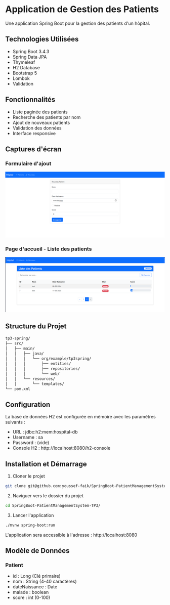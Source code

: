 # Application de Gestion des Patients

Une application Spring Boot pour la gestion des patients d'un hôpital.

## Technologies Utilisées

- Spring Boot 3.4.3
- Spring Data JPA
- Thymeleaf
- H2 Database
- Bootstrap 5
- Lombok
- Validation

## Fonctionnalités

- Liste paginée des patients
- Recherche des patients par nom
- Ajout de nouveaux patients
- Validation des données
- Interface responsive

## Captures d'écran

### Formulaire d'ajout
![Formulaire d'ajout](screenshots/form.png)

### Page d'accueil - Liste des patients
![Page d'accueil](screenshots/index.png)

## Structure du Projet

```
tp3-spring/
├── src/
│   ├── main/
│   │   ├── java/
│   │   │   └── org/example/tp3spring/
│   │   │       ├── entities/
│   │   │       ├── repositories/
│   │   │       └── web/
│   │   └── resources/
│   │       └── templates/
└── pom.xml
```

## Configuration

La base de données H2 est configurée en mémoire avec les paramètres suivants :
- URL : jdbc:h2:mem:hospital-db
- Username : sa
- Password : (vide)
- Console H2 : http://localhost:8080/h2-console

## Installation et Démarrage

1. Cloner le projet
```bash
git clone git@github.com:youssef-faik/SpringBoot-PatientManagementSystem-TP3.git
```

2. Naviguer vers le dossier du projet
```bash
cd SpringBoot-PatientManagementSystem-TP3/
```

3. Lancer l'application
```bash
./mvnw spring-boot:run
```

L'application sera accessible à l'adresse : http://localhost:8080

## Modèle de Données

### Patient
- id : Long (Clé primaire)
- nom : String (4-40 caractères)
- dateNaissance : Date
- malade : boolean
- score : int (0-100)
